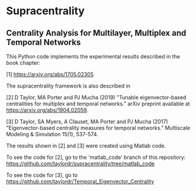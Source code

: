 # Supracentrality 
## Centrality Analysis for Multilayer, Multiplex and Temporal Networks

This Python code implements the experimental results described in the book chapter:

[1] https://arxiv.org/abs/1705.02305


The supracentrality framework is also described in

[2] D Taylor, MA Porter and PJ Mucha (2019) "Tunable eigenvector-based centralities for multiplex and temporal networks." arXiv preprint available at https://arxiv.org/abs/1904.02059.

[3] D Taylor, SA Myers, A Clauset, MA Porter and PJ Mucha (2017) "Eigenvector-based centrality measures for temporal networks." Multiscale Modeling & Simulation 15(1), 537-574.

The results shown in [2] and [3] were created using Matlab code. 

To see the code for [2], go to the 'matlab_code' branch of this repository: https://github.com/taylordr/supracentrality/tree/matlab_code

To see the code for [3], go to https://github.com/taylordr/Temporal_Eigenvector_Centrality
